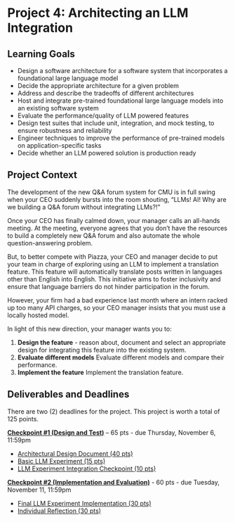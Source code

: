 # Project 4: Architecting an LLM Integration

## Learning Goals
- Design a software architecture for a software system that incorporates a foundational large language model
- Decide the appropriate architecture for a given problem
- Address and describe the tradeoffs of different architectures
- Host and integrate pre-trained foundational large language models into an existing software system
- Evaluate the performance/quality of LLM powered features
- Design test suites that include unit, integration, and mock testing, to ensure robustness and reliability
- Engineer techniques to improve the performance of pre-trained models on application-specific tasks
- Decide whether an LLM powered solution is production ready

## Project Context

The development of the new Q&A forum system for CMU is in full swing when your CEO suddenly bursts into the room shouting, “LLMs! AI! Why are we building a Q&A forum without integrating LLMs?!”

Once your CEO has finally calmed down, your manager calls an all-hands meeting. At the meeting, everyone agrees that you don’t have the resources to build a completely new Q&A forum and also automate the whole question-answering problem.

But, to better compete with Piazza, your CEO and manager decide to put your team in charge of exploring using an LLM to implement a translation feature. This feature will automatically translate posts written in languages other than English into English. This initiative aims to foster inclusivity and ensure that language barriers do not hinder participation in the forum.

However, your firm had a bad experience last month where an intern racked up too many API charges, so your CEO manager insists that you must use a locally hosted model.

In light of this new direction, your manager wants you to:

1. **Design the feature** - reason about, document and select an appropriate design for integrating this feature into the existing system.
2. **Evaluate different models** Evaluate different models and compare their performance.
3. **Implement the feature** Implement the translation feature.

## Deliverables and Deadlines
There are two (2) deadlines for the project. This project is worth a total of 125 points.

[**Checkpoint #1 (Design and Test)**](./1_checkpoint.md) – 65 pts - due Thursday, November 6, 11:59pm

- [Architectural Design Document (40 pts)](./1_checkpoint.md#architectural-design-document-40-points)
- [Basic LLM Experiment (15 pts)](./1_checkpoint.md#basic-llm-experiment-15-points)
- [LLM Experiment Integration Checkpoint (10 pts)](./1_checkpoint.md#llm-experiment-integration-checkpoint-10-points)

[**Checkpoint #2 (Implementation and Evaluation)**](./2_checkpoint.md) - 60 pts - due Tuesday, November 11, 11:59pm

- [Final LLM Experiment Implementation (30 pts)](./2_checkpoint.md#final-llm-experiment-implementation-30-points)
- [Individual Reflection (30 pts)](./2_checkpoint.md#evaluation-report-30-points)
